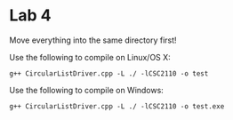 # Lab 4
Move everything into the same directory first!

Use the following to compile on Linux/OS X:

    g++ CircularListDriver.cpp -L ./ -lCSC2110 -o test

Use the following to compile on Windows:

    g++ CircularListDriver.cpp -L ./ -lCSC2110 -o test.exe
